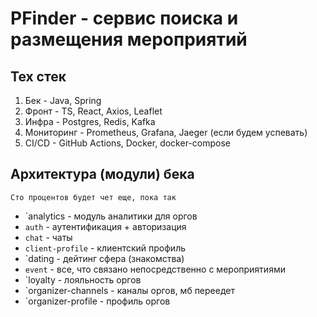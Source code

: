 # PFinder - сервис поиска и размещения мероприятий

## Тех стек
1. Бек - Java, Spring
2. Фронт - TS, React, Axios, Leaflet
3. Инфра - Postgres, Redis, Kafka
4. Мониторинг - Prometheus, Grafana, Jaeger (если будем успевать)
5. CI/CD - GitHub Actions, Docker, docker-compose

## Архитектура (модули) бека
`Сто процентов будет чет еще, пока так`
- `analytics - модуль аналитики для оргов
- `auth` - аутентификация + авторизация
- `chat` - чаты
- `client-profile` - клиентский профиль
- `dating - дейтинг сфера (знакомства)
- `event` - все, что связано непосредственно с мероприятиями
- `loyalty - лояльность оргов
- `organizer-channels - каналы оргов, мб переедет
- `organizer-profile - профиль оргов
